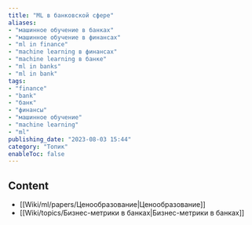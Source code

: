 ```yaml
---
title: "ML в банковской сфере"
aliases:
- "машинное обучение в банках"
- "машинное обучение в финансах"
- "ml in finance"
- "machine learning в финансах"
- "machine learning в банке"
- "ml in banks"
- "ml in bank"
tags:
- "finance"
- "bank"
- "банк"
- "финансы"
- "машинное обучение"
- "machine learning"
- "ml"
publishing_date: "2023-08-03 15:44"
category: "Топик"
enableToc: false
---
```

## Content
- [[Wiki/ml/papers/Ценообразование|Ценообразование]]
- [[Wiki/topics/Бизнес-метрики в банках|Бизнес-метрики в банках]]